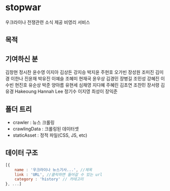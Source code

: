 # stopwar
우크라이나 전쟁관련 소식 제공 비영리 서비스

## 목적

## 기여하신 분
김창현
정시찬
윤수영
이지아
김상돈
강지승
박지윤
주현호
오가빈
장성원
조미진
김미경
이한나
진윤재
박유진
이예슬
조혜미
현재국
윤우상
김경민
장병길
조민성
강혜진
이수빈
현진호
유순상
박준
양아름
유현세
심채영
지다혜
주혜린
김초연
조찬민
장서령
김유경
Hakeoung Hannah Lee
정기수
이지영
최성이
장익준

## 폴더 트리
* crawler : 뉴스 크롤링
* crawlingData : 크롤링된 데이터셋
* staticAsset : 정적 파일(CSS, JS, etc)

## 데이터 구조
```javascript
[{
    name : '우크라이나 뉴스기사...', //제목
    link : 'URL', //클릭하면 들어갈 수 있는 url
    category : 'history' // 카테고리
}, ...]
```
